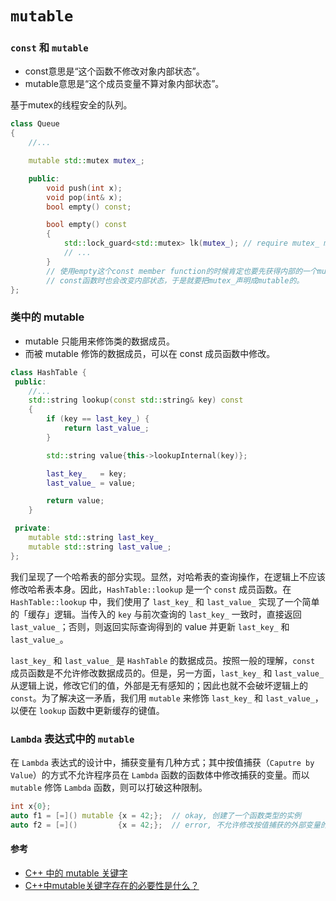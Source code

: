 # `mutable`

### `const` 和 `mutable`

- const意思是“这个函数不修改对象内部状态”。
- mutable意思是“这个成员变量不算对象内部状态”。

基于mutex的线程安全的队列。

```c++
class Queue
{
    //...

    mutable std::mutex mutex_;

    public:
        void push(int x);
        void pop(int& x);
        bool empty() const;

        bool empty() const
        {
            std::lock_guard<std::mutex> lk(mutex_); // require mutex_ mutable here
            // ...
        }
        // 使用empty这个const member function的时候肯定也要先获得内部的一个mutex
        // const函数时也会改变内部状态，于是就要把mutex_声明成mutable的。
};
```

### 类中的 mutable

- mutable 只能用来修饰类的数据成员。
- 而被 mutable 修饰的数据成员，可以在 const 成员函数中修改。

```c++
class HashTable {
 public:
    //...
    std::string lookup(const std::string& key) const
    {
        if (key == last_key_) {
            return last_value_;
        }

        std::string value{this->lookupInternal(key)};

        last_key_   = key;
        last_value_ = value;

        return value;
    }

 private:
    mutable std::string last_key_
    mutable std::string last_value_;
};
```

我们呈现了一个哈希表的部分实现。显然，对哈希表的查询操作，在逻辑上不应该修改哈希表本身。因此，`HashTable::lookup` 是一个 `const` 成员函数。在 `HashTable::lookup` 中，我们使用了 `last_key_` 和 `last_value_` 实现了一个简单的「缓存」逻辑。当传入的 `key` 与前次查询的 `last_key_` 一致时，直接返回 `last_value_`；否则，则返回实际查询得到的 value 并更新 `last_key_` 和 `last_value_`。

`last_key_` 和 `last_value_` 是 `HashTable` 的数据成员。按照一般的理解，`const` 成员函数是不允许修改数据成员的。但是，另一方面，`last_key_` 和 `last_value_` 从逻辑上说，修改它们的值，外部是无有感知的；因此也就不会破坏逻辑上的 `const`。为了解决这一矛盾，我们用 `mutable` 来修饰 `last_key_` 和 `last_value_`，以便在 `lookup` 函数中更新缓存的键值。


### `Lambda` 表达式中的 `mutable`

在 `Lambda` 表达式的设计中，捕获变量有几种方式；其中按值捕获（`Caputre by Value`）的方式不允许程序员在 `Lambda` 函数的函数体中修改捕获的变量。而以 `mutable` 修饰 `Lambda` 函数，则可以打破这种限制。

```c++
int x{0};
auto f1 = [=]() mutable {x = 42;};  // okay, 创建了一个函数类型的实例
auto f2 = [=]()         {x = 42;};  // error, 不允许修改按值捕获的外部变量的值
```

#### 参考

- [C++ 中的 mutable 关键字](https://liam.page/2017/05/25/the-mutable-keyword-in-Cxx/)
- [C++中mutable关键字存在的必要性是什么？](https://www.zhihu.com/question/64969053)